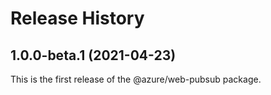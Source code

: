 # Release History

## 1.0.0-beta.1 (2021-04-23)

This is the first release of the @azure/web-pubsub package.
